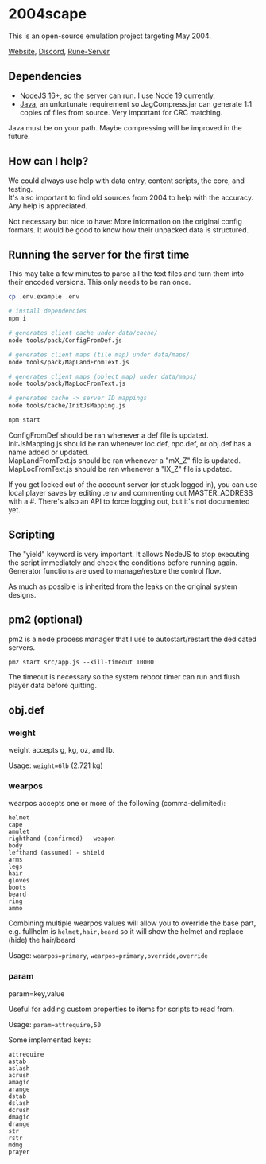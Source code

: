 # 2004scape

This is an open-source emulation project targeting May 2004.

[Website](https://2004scape.org), [Discord](https://discord.gg/hN3tHUmZEN), [Rune-Server](https://www.rune-server.ee/runescape-development/rs2-server/projects/701698-lost-city-225-emulation.html)

## Dependencies

- [NodeJS 16+](https://nodejs.org/en), so the server can run. I use Node 19 currently.
- [Java](https://adoptium.net/), an unfortunate requirement so JagCompress.jar can generate 1:1 copies of files from source. Very important for CRC matching.

Java must be on your path. Maybe compressing will be improved in the future.

## How can I help?

We could always use help with data entry, content scripts, the core, and testing.  
It's also important to find old sources from 2004 to help with the accuracy. Any help is appreciated.

Not necessary but nice to have: More information on the original config formats. It would be good to know how their unpacked data is structured.

## Running the server for the first time

This may take a few minutes to parse all the text files and turn them into their encoded versions. This only needs to be ran once. 

```sh
cp .env.example .env

# install dependencies
npm i

# generates client cache under data/cache/
node tools/pack/ConfigFromDef.js

# generates client maps (tile map) under data/maps/
node tools/pack/MapLandFromText.js

# generates client maps (object map) under data/maps/
node tools/pack/MapLocFromText.js

# generates cache -> server ID mappings
node tools/cache/InitJsMapping.js

npm start
```

ConfigFromDef should be ran whenever a def file is updated.  
InitJsMapping.js should be ran whenever loc.def, npc.def, or obj.def has a name added or updated.  
MapLandFromText.js should be ran whenever a "mX_Z" file is updated.  
MapLocFromText.js should be ran whenever a "lX_Z" file is updated.  

If you get locked out of the account server (or stuck logged in), you can use local player saves by editing .env and commenting out MASTER_ADDRESS with a #. There's also an API to force logging out, but it's not documented yet.

## Scripting

The "yield" keyword is very important. It allows NodeJS to stop executing the script immediately and check the conditions before running again. Generator functions are used to manage/restore the control flow.  

As much as possible is inherited from the leaks on the original system designs.

## pm2 (optional)

pm2 is a node process manager that I use to autostart/restart the dedicated servers.

`pm2 start src/app.js --kill-timeout 10000`

The timeout is necessary so the system reboot timer can run and flush player data before quitting.

## obj.def

### weight

weight accepts g, kg, oz, and lb.

Usage: `weight=6lb` (2.721 kg)

### wearpos

wearpos accepts one or more of the following (comma-delimited):
```
helmet
cape
amulet
righthand (confirmed) - weapon
body
lefthand (assumed) - shield
arms
legs
hair
gloves
boots
beard
ring
ammo
```

Combining multiple wearpos values will allow you to override the base part, e.g. fullhelm is `helmet,hair,beard` so it will show the helmet and replace (hide) the hair/beard

Usage: `wearpos=primary`, `wearpos=primary,override,override`

### param

param=key,value

Useful for adding custom properties to items for scripts to read from.

Usage: `param=attrequire,50`

Some implemented keys:
```
attrequire
astab
aslash
acrush
amagic
arange
dstab
dslash
dcrush
dmagic
drange
str
rstr
mdmg
prayer
```
